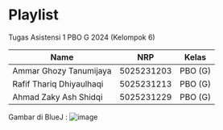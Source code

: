 # Playlist
Tugas Asistensi 1 PBO G 2024 (Kelompok 6)

| Name | NRP | Kelas |
| --- | --- | ----------|
| Ammar Ghozy Tanumijaya | 5025231203 | PBO (G) |
| Rafif Thariq Dhiyaulhaqi | 5025231213 | PBO (G) |
| Ahmad Zaky Ash Shidqi | 5025231229 | PBO (G) |

Gambar di BlueJ :
![image](https://github.com/user-attachments/assets/f34dd54a-505c-4520-9248-4fb064adaabf)

